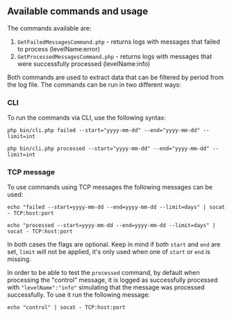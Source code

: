## Available commands and usage

The commands available are:

1. `GetFailedMessagesCommand.php` - returns logs with messages that failed to process (levelName:error)
2. `GetProcessedMessagesCommand.php` - returns logs with messages that were successfully processed (levelName:info)

Both commands are used to extract data that can be filtered by period from the log file. The commands can be run in two different ways:

### CLI

To run the commands via CLI, use the following syntax:

`php bin/cli.php failed --start="yyyy-mm-dd" --end="yyyy-mm-dd" --limit=int`

`php bin/cli.php processed --start="yyyy-mm-dd" --end="yyyy-mm-dd" --limit=int`

### TCP message

To use commands using TCP messages the following messages can be used:

`echo "failed --start=yyyy-mm-dd --end=yyyy-mm-dd --limit=days" | socat - TCP:host:port`

`echo "processed --start=yyyy-mm-dd --end=yyyy-mm-dd --limit=days" | socat - TCP:host:port`

In both cases the flags are optional. Keep in mind if both `start` and `end` are set, `limit` will not be applied, it's only used when one of `start` or `end` is missing.

In order to be able to test the `processed` command, by default when processing the "control" message, it is logged as successfully processed with `"levelName":"info"` simulating that the message was processed successfully. To use it run the following message:

`echo "control" | socat - TCP:host:port`
